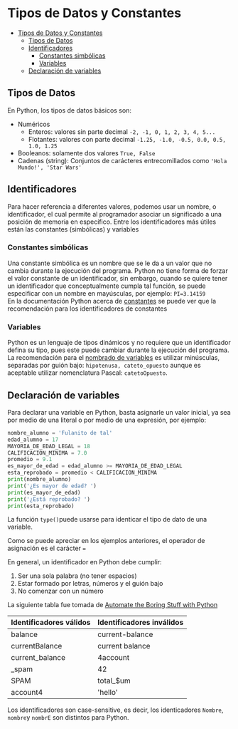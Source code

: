 # Tipos de Datos y Constantes

- [Tipos de Datos y Constantes](#tipos-de-datos-y-constantes)
  - [Tipos de Datos](#tipos-de-datos)
  - [Identificadores](#identificadores)
    - [Constantes simbólicas](#constantes-simb%c3%b3licas)
    - [Variables](#variables)
  - [Declaración de variables](#declaraci%c3%b3n-de-variables)

## Tipos de Datos
En Python, los tipos de datos básicos son:
- Numéricos
  - Enteros: valores sin parte decimal `-2, -1, 0, 1, 2, 3, 4, 5...`
  - Flotantes: valores con parte decimal `-1.25, -1.0, -0.5, 0.0, 0.5, 1.0, 1.25`
- Booleanos: solamente dos valores `True, False`
- Cadenas (string): Conjuntos de carácteres entrecomillados como `'Hola Mundo!', 'Star Wars'`

## Identificadores
Para hacer referencia a diferentes valores, podemos usar un nombre, o identificador, el cual permite al programador asociar un significado a una posición de memoria en específico. Entre los identificadores más útiles están las constantes (simbólicas) y variables

### Constantes simbólicas
Una constante simbólica es un nombre que se le da a un valor que no cambia durante la ejecución del programa. Python no tiene forma de forzar el valor constante de un identificador, sin embargo, cuando se quiere tener un identificador que conceptualmente cumpla tal función, se puede especificar con un nombre en mayúsculas, por ejemplo: 
`PI=3.14159`  
En la documentación Python acerca de [constantes](https://www.python.org/dev/peps/pep-0008/#constants) se puede ver que la recomendación para los identificadores de constantes

### Variables
Python es un lenguaje de tipos dinámicos y no requiere que un identificador defina su tipo, pues este puede cambiar durante la ejecución del programa. La recomendación para el [nombrado de variables](https://www.python.org/dev/peps/pep-0008/#function-and-variable-names) es utilizar minúsculas, separadas por guión bajo: `hipotenusa, cateto_opuesto` aunque es aceptable utilizar nomenclatura Pascal: `catetoOpuesto`.

## Declaración de variables
Para declarar una variable en Python, basta asignarle un valor inicial, ya sea por medio de una literal o por medio de una expresión, por ejemplo:

```python
nombre_alumno = 'Fulanito de tal'
edad_alumno = 17
MAYORIA_DE_EDAD_LEGAL = 18
CALIFICACION_MINIMA = 7.0
promedio = 9.1
es_mayor_de_edad = edad_alumno >= MAYORIA_DE_EDAD_LEGAL
esta_reprobado = promedio < CALIFICACION_MINIMA
print(nombre_alumno)
print('¿Es mayor de edad? ')
print(es_mayor_de_edad)
print('¿Está reprobado? ')
print(esta_reprobado)
``` 
La función `type()`puede usarse para identicar el tipo de dato de una variable.

Como se puede apreciar en los ejemplos anteriores, el operador de asignación es el carácter `=`

En general, un identificador en Python debe cumplir:
1. Ser una sola palabra (no tener espacios)
2. Estar formado por letras, números y el guión bajo
3. No comenzar con un número

La siguiente tabla fue tomada de [Automate the Boring Stuff with Python](https://automatetheboringstuff.com/)   

 Identificadores válidos | Identificadores inválidos 
 ----------------------- | ------------------------- 
 balance                 | current-balance           
 currentBalance          | current balance           
 current_balance         | 4account                  
 _spam                   | 42                        
 SPAM                    | total_$um                 
 account4                | 'hello'                   

Los identificadores son case-sensitive, es decir, los identicadores `Nombre`, `nombre`y `nombrE` son distintos para Python.
